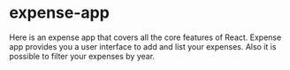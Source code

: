 # expense-app

Here is an expense app that covers all the core features of React. 
Expense app provides you a user interface to add and list your expenses. 
Also it is possible to filter your expenses by year.

